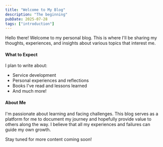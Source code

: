 ```yaml
---
title: "Welcome to My Blog"
description: "The beginning"
pubDate: 2025-07-28
tags: ["introduction"]
---
```


Hello there! Welcome to my personal blog. This is where I'll be sharing my thoughts, experiences, and insights about various topics that interest me.

#### What to Expect

I plan to write about:

- Service development
- Personal experiences and reflections
- Books I've read and lessons learned
- And much more!

#### About Me

I'm passionate about learning and facing challenges. This blog serves as a platform for me to document my journey and hopefully provide value to others along the way. I believe that all my experiences and failures can guide my own growth.

Stay tuned for more content coming soon!
